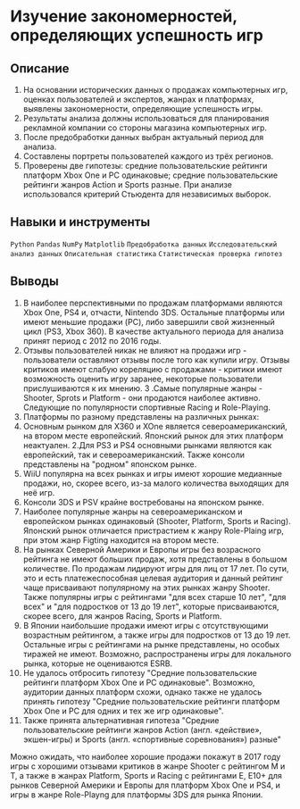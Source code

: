 # Изучение закономерностей, определяющих успешность игр
## Описание
1. На основании исторических данных о продажах компьютерных игр, оценках пользователей и экспертов, жанрах и платформах, выявлены закономерности, определяющие успешность игры.
2. Результаты анализа должны использоваться для планирования рекламной компании со стороны магазина компьютерных игр.
3. После предобработки данных выбран актуальный период для анализа.
4. Составлены портреты пользователей каждого из трёх регионов.
5. Проверены две гипотезы: средние пользовательские рейтинги платформ Xbox One и PC одинаковые; средние пользовательские рейтинги жанров Action и Sports разные. При анализе использовался критерий Стьюдента для независимых выборок.
## Навыки и инструменты
`Python` `Pandas` `NumPy` `Matplotlib` `Предобработка данных` `Исследовательский анализ данных` `Описательная статистика` `Статистическая проверка гипотез`
## Выводы
1. В наиболее перспективными по продажам платформами являются Xbox One, PS4 и, отчасти, Nintendo 3DS. Остальные платформы или имеют меньшие продажи (PC), либо завершили свой жизненный цикл (PS3, Xbox 360). В качестве актуального периода для анализа принят период с 2012 по 2016 годы.
2. Отзывы пользователей никак не влияют на продажи игр - пользователи оставляют отзывы после того как купили игру. Отзывы критиков имеют слабую кореляцию с продажами - критики имеют возможность оценить игру заранее, некоторые пользователи прислушиваются к их мнению.
3 .Самые популярные жанры - Shooter, Sprots и Platform - они продаются наиболее активно. Следующие по популярности спортивные Racing и Role-Playing.
4. Платформы по разному представлены на различных рынках:
 1. Основным рынком для X360 и XOne является североамериканский, на втором месте европейский. Японский рынок для этих платформ неактуален.
 2.Для PS3 и PS4 основными рынками являются как европейский, так и североамериканский. Также консоли представлены на "родном" японском рынке.
 3. WiiU популярна на всех рынках и игры имеют хорошие медианные продажи, но, скорее всего, из-за малого количества выходящих для неё игр.
 4. Консоли 3DS и PSV крайне востребованы на японском рынке.
5. Наиболее популярные жанры на североамериканском и европейском рынках одинаковый (Shooter, Platform, Sports и Racing). Японский рынок отличается пристрастием к жанру Role-Plaing игр, при этом жанр Figting находится на втором месте.
6. На рынках Северной Америки и Европы игры без возрасного рейтинга не имеют больших продаж, хотя представлены в большом количестве. По продажам лидируют игры для лиц от 17 лет. По сути, это и есть платежеспособная целевая аудитория и данный рейтинг чаще присваивают популярному на этих рынках жанру Shooter. Также популярны игры с рейтингами "для всех старше 10 лет", "для всех" и "для подростков от 13 до 19 лет", которые присваиваются, скорее всего, для жанров Racing, Sports и Platform.
7. В Японии наибольшие продажи имеют игры с отсутствующими возрастным рейтингом, а также игры для подростков от 13 до 19 лет. Остальные игры с рейтингами на рынке представлены, но особых тиражей не имеют. Возможно, распространены игры для локального рынка, которые не оцениваются ESRB.
8. Не удалось отбросить гипотезу "Средние пользовательские рейтинги платформ Xbox One и PC одинаковые". Возможно, аудитории данных платформ схожи, однако также не удалось принять гипотезу "Средние пользовательские рейтинги платформ Xbox One и PC для одних и тех же игр одинаковые".
9. Также принята альтернативная гипотеза "Средние пользовательские рейтинги жанров Action (англ. «действие», экшен-игры) и Sports (англ. «спортивные соревнования») разные"

Можно ожидать, что наиболее хорошие продажи покажут в 2017 году игры с хорошими отзывами критиков в жанре Shooter с рейтингом M и T, а также в жанрах Platform, Sports и Racing с рейтингами E, E10+ для рынков Северной Америки и Европы для платформ Xbox One и PS4, и игры в жанре Role-Playng для платформы 3DS для рынка Японии.
